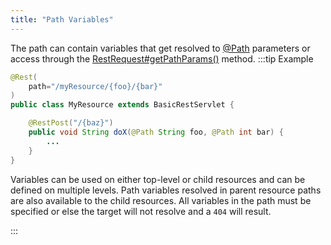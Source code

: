 ```yaml
---
title: "Path Variables"
---
```


The path can contain variables that get resolved to [@Path](../apidocs/org/apache/juneau/http/annotation/Path.html) parameters or access through the [RestRequest#getPathParams()](../apidocs/org/apache/juneau/rest/RestRequest.html#getPathParams()) method.
:::tip Example


```java
@Rest(
    path="/myResource/{foo}/{bar}"
)
public class MyResource extends BasicRestServlet {

    @RestPost("/{baz}")
    public void String doX(@Path String foo, @Path int bar) {
        ...
    }
}
```


Variables can be used on either top-level or child resources and can be defined on multiple levels.
Path variables resolved in parent resource paths are also available to the child resources.
All variables in the path must be specified or else the target will not resolve and a `404` will result.

:::
